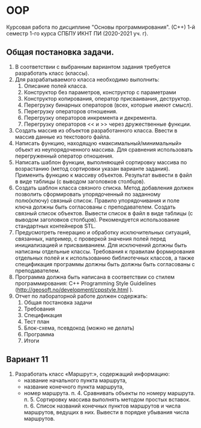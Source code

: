 # OOP
Курсовая работа по дисциплине "Основы программирования". (С++) 1-й семестр 1-го курса СПБПУ ИКНТ ПИ (2020-2021 уч. г).

## Общая постановка задачи.
1. В соответствии с выбранным вариантом задания требуется разработать класс (классы).
2. Для разрабатываемого класса необходимо выполнить:
	1) Описание полей класса.
	2) Конструктор без параметров, конструктор с параметрами
	3) Конструктор копирования, оператор присваивания, деструктор.
	4) Перегрузку бинарных операторов (всех, которые имеют смысл).
	5) Перегрузку операторов отношения.
	6) Перегрузку операторов инкремента и декремента.
	7) Перегрузку операторов << и >> через дружественные функции.
3. Создать массив из объектов разработанного класса. Ввести в массив данные из текстового
файла.
4. Написать функцию, находящую «максимальный/минимальный» объект из неупорядоченного
массива. Для сравнения использовать перегруженный оператор отношения.
5. Написать шаблон функции, выполняющей сортировку массива по возрастанию (метод сортировки указан варианте задания). Применить функцию к массиву объектов. Результат вывести в
файл в виде таблицы (с выводом заголовков столбцов).
6. Создать шаблон класса связного списка. Метод добавления должен позволить сформировать упорядоченный по заданному полю(ключу) связный список. Правило упорядочивания
и поле ключа должны быть согласованы с преподавателем. Создать связный список объектов. Вывести список в файл в виде таблицы (с выводом заголовков столбцов). Рекомендуется
использование стандартных контейнеров STL.
7. Предусмотреть генерацию и обработку исключительных ситуаций, связанных, например, с
проверкой значения полей перед инициализацией и присваиванием. Для исключений должны быть написаны отдельные классы. Требования к правилам формирования отдельных полей и к использованию библиотечных классов, а также спецификация программы должны
быть должны быть согласованы с преподавателем.
8. Программа должна быть написана в соответствии со стилем программирования: C++
Programming Style Guidelines (http://geosoft.no/development/cppstyle.html ).
9. Отчет по лабораторной работе должен содержать:
	1. Общая постановка задачи
	2. Требования
	3. Спецификация
	4. Тест план
	5. Блок-схема, псевдокод (можно не делать)
	6. Программа
	7. Итоги


## Вариант 11
1. Разработать класс «Маршрут:», содержащий информацию:
	* название начального пункта маршрута,
	* название конечного пункта маршрута,
	* номер маршрута.
п. 4. Сравнивать объекты по номеру маршрута.
п. 5. Сортировку массива выполнять методом простых вставок.
п. 6. Список названий конечных пунктов маршрутов и числа маршрутов, ведущих в них. Вывести в
	порядке убывания числа маршрутов.
